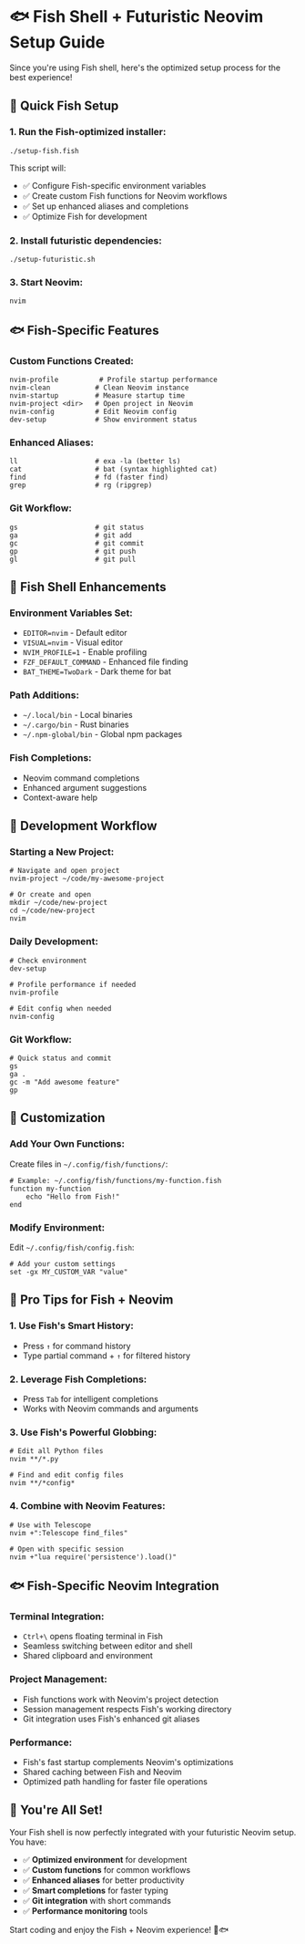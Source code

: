 # 🐟 Fish Shell + Futuristic Neovim Setup Guide

Since you're using Fish shell, here's the optimized setup process for the best experience!

## 🚀 **Quick Fish Setup**

### **1. Run the Fish-optimized installer:**
```fish
./setup-fish.fish
```

This script will:
- ✅ Configure Fish-specific environment variables
- ✅ Create custom Fish functions for Neovim workflows
- ✅ Set up enhanced aliases and completions
- ✅ Optimize Fish for development

### **2. Install futuristic dependencies:**
```fish
./setup-futuristic.sh
```

### **3. Start Neovim:**
```fish
nvim
```

## 🐟 **Fish-Specific Features**

### **Custom Functions Created:**
```fish
nvim-profile          # Profile startup performance
nvim-clean           # Clean Neovim instance
nvim-startup         # Measure startup time
nvim-project <dir>   # Open project in Neovim
nvim-config          # Edit Neovim config
dev-setup            # Show environment status
```

### **Enhanced Aliases:**
```fish
ll                   # exa -la (better ls)
cat                  # bat (syntax highlighted cat)
find                 # fd (faster find)
grep                 # rg (ripgrep)
```

### **Git Workflow:**
```fish
gs                   # git status
ga                   # git add
gc                   # git commit
gp                   # git push
gl                   # git pull
```

## 🎨 **Fish Shell Enhancements**

### **Environment Variables Set:**
- `EDITOR=nvim` - Default editor
- `VISUAL=nvim` - Visual editor
- `NVIM_PROFILE=1` - Enable profiling
- `FZF_DEFAULT_COMMAND` - Enhanced file finding
- `BAT_THEME=TwoDark` - Dark theme for bat

### **Path Additions:**
- `~/.local/bin` - Local binaries
- `~/.cargo/bin` - Rust binaries
- `~/.npm-global/bin` - Global npm packages

### **Fish Completions:**
- Neovim command completions
- Enhanced argument suggestions
- Context-aware help

## 🚀 **Development Workflow**

### **Starting a New Project:**
```fish
# Navigate and open project
nvim-project ~/code/my-awesome-project

# Or create and open
mkdir ~/code/new-project
cd ~/code/new-project
nvim
```

### **Daily Development:**
```fish
# Check environment
dev-setup

# Profile performance if needed
nvim-profile

# Edit config when needed
nvim-config
```

### **Git Workflow:**
```fish
# Quick status and commit
gs
ga .
gc -m "Add awesome feature"
gp
```

## 🔧 **Customization**

### **Add Your Own Functions:**
Create files in `~/.config/fish/functions/`:

```fish
# Example: ~/.config/fish/functions/my-function.fish
function my-function
    echo "Hello from Fish!"
end
```

### **Modify Environment:**
Edit `~/.config/fish/config.fish`:

```fish
# Add your custom settings
set -gx MY_CUSTOM_VAR "value"
```

## 🎯 **Pro Tips for Fish + Neovim**

### **1. Use Fish's Smart History:**
- Press `↑` for command history
- Type partial command + `↑` for filtered history

### **2. Leverage Fish Completions:**
- Press `Tab` for intelligent completions
- Works with Neovim commands and arguments

### **3. Use Fish's Powerful Globbing:**
```fish
# Edit all Python files
nvim **/*.py

# Find and edit config files
nvim **/*config*
```

### **4. Combine with Neovim Features:**
```fish
# Use with Telescope
nvim +":Telescope find_files"

# Open with specific session
nvim +"lua require('persistence').load()"
```

## 🐟 **Fish-Specific Neovim Integration**

### **Terminal Integration:**
- `Ctrl+\` opens floating terminal in Fish
- Seamless switching between editor and shell
- Shared clipboard and environment

### **Project Management:**
- Fish functions work with Neovim's project detection
- Session management respects Fish's working directory
- Git integration uses Fish's enhanced git aliases

### **Performance:**
- Fish's fast startup complements Neovim's optimizations
- Shared caching between Fish and Neovim
- Optimized path handling for faster file operations

## 🎉 **You're All Set!**

Your Fish shell is now perfectly integrated with your futuristic Neovim setup. You have:

- ✅ **Optimized environment** for development
- ✅ **Custom functions** for common workflows  
- ✅ **Enhanced aliases** for better productivity
- ✅ **Smart completions** for faster typing
- ✅ **Git integration** with short commands
- ✅ **Performance monitoring** tools

Start coding and enjoy the Fish + Neovim experience! 🚀🐟